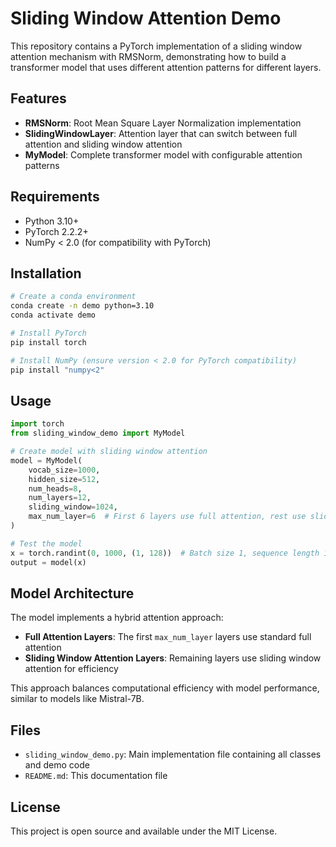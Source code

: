 # Sliding Window Attention Demo

This repository contains a PyTorch implementation of a sliding window attention mechanism with RMSNorm, demonstrating how to build a transformer model that uses different attention patterns for different layers.

## Features

- **RMSNorm**: Root Mean Square Layer Normalization implementation
- **SlidingWindowLayer**: Attention layer that can switch between full attention and sliding window attention
- **MyModel**: Complete transformer model with configurable attention patterns

## Requirements

- Python 3.10+
- PyTorch 2.2.2+
- NumPy < 2.0 (for compatibility with PyTorch)

## Installation

```bash
# Create a conda environment
conda create -n demo python=3.10
conda activate demo

# Install PyTorch
pip install torch

# Install NumPy (ensure version < 2.0 for PyTorch compatibility)
pip install "numpy<2"
```

## Usage

```python
import torch
from sliding_window_demo import MyModel

# Create model with sliding window attention
model = MyModel(
    vocab_size=1000,
    hidden_size=512,
    num_heads=8,
    num_layers=12,
    sliding_window=1024,
    max_num_layer=6  # First 6 layers use full attention, rest use sliding window
)

# Test the model
x = torch.randint(0, 1000, (1, 128))  # Batch size 1, sequence length 128
output = model(x)
```

## Model Architecture

The model implements a hybrid attention approach:
- **Full Attention Layers**: The first `max_num_layer` layers use standard full attention
- **Sliding Window Attention Layers**: Remaining layers use sliding window attention for efficiency

This approach balances computational efficiency with model performance, similar to models like Mistral-7B.

## Files

- `sliding_window_demo.py`: Main implementation file containing all classes and demo code
- `README.md`: This documentation file

## License

This project is open source and available under the MIT License. 